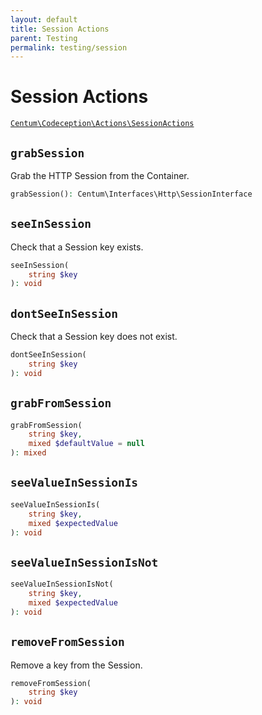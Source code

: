 ```yaml
---
layout: default
title: Session Actions
parent: Testing
permalink: testing/session
---
```




# Session Actions

[`Centum\Codeception\Actions\SessionActions`](https://github.com/SidRoberts/centum/blob/development/src/Codeception/Actions/SessionActions.php)



## `grabSession`

Grab the HTTP Session from the Container.

```php
grabSession(): Centum\Interfaces\Http\SessionInterface
```



## `seeInSession`

Check that a Session key exists.

```php
seeInSession(
    string $key
): void
```



## `dontSeeInSession`

Check that a Session key does not exist.

```php
dontSeeInSession(
    string $key
): void
```



## `grabFromSession`

```php
grabFromSession(
    string $key,
    mixed $defaultValue = null
): mixed
```



## `seeValueInSessionIs`

```php
seeValueInSessionIs(
    string $key,
    mixed $expectedValue
): void
```



## `seeValueInSessionIsNot`

```php
seeValueInSessionIsNot(
    string $key,
    mixed $expectedValue
): void
```



## `removeFromSession`

Remove a key from the Session.

```php
removeFromSession(
    string $key
): void
```
